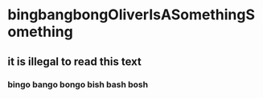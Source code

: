 # bingbangbongOliverIsASomethingSomething


## it is illegal to read this text
### bingo bango bongo bish bash bosh